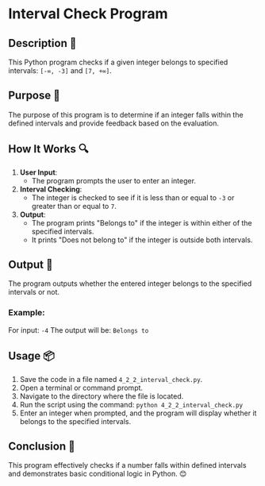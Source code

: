 # Interval Check Program

## Description 📝
This Python program checks if a given integer belongs to specified intervals: `[-∞, -3]` and `[7, +∞]`.

## Purpose 🎯
The purpose of this program is to determine if an integer falls within the defined intervals and provide feedback based on the evaluation.

## How It Works 🔍
1. **User Input**:
   - The program prompts the user to enter an integer.
2. **Interval Checking**:
   - The integer is checked to see if it is less than or equal to `-3` or greater than or equal to `7`.
3. **Output**:
   - The program prints "Belongs to" if the integer is within either of the specified intervals.
   - It prints "Does not belong to" if the integer is outside both intervals.

## Output 📜
The program outputs whether the entered integer belongs to the specified intervals or not.

### Example:
For input: `-4` The output will be: `Belongs to`

## Usage 📦
1. Save the code in a file named `4_2_2_interval_check.py`.
2. Open a terminal or command prompt.
3. Navigate to the directory where the file is located.
4. Run the script using the command:
   `python 4_2_2_interval_check.py`
5. Enter an integer when prompted, and the program will display whether it belongs to the specified intervals.

## Conclusion 🚀
This program effectively checks if a number falls within defined intervals and demonstrates basic conditional logic in Python.
😊